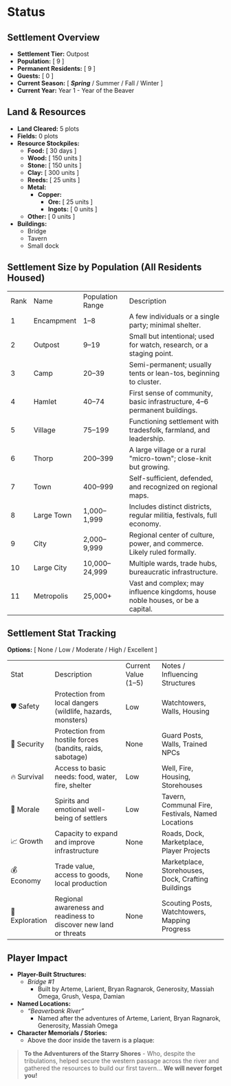 # Status

## Settlement Overview
- **Settlement Tier:** Outpost
- **Population:** [ 9 ]
- **Permanent Residents:** [ 9 ]
- **Guests:** [ 0 ]
- **Current Season:** [ ***Spring*** / Summer / Fall / Winter ]
- **Current Year:** Year 1 - Year of the Beaver

## Land & Resources

- **Land Cleared:** 5 plots
- **Fields:** 0 plots
- **Resource Stockpiles:**
	- **Food:** [ 30 days ]
	- **Wood:** [ 150 units ]
	- **Stone:** [ 150 units ]
	- **Clay:** [ 300 units ]
	- **Reeds:** [ 25 units ]
	- **Metal:**
		- **Copper:**
			- **Ore:** [ 25 units ]
			- **Ingots:** [ 0 units ]
	- **Other:** [ 0 units ]
- **Buildings:** 
	- Bridge
	- Tavern
	- Small dock

## Settlement Size by Population (All Residents Housed)

|      |            |                  |                                                                                |
| ---- | ---------- | ---------------- | ------------------------------------------------------------------------------ |
| Rank | Name       | Population Range | Description                                                                    |
| 1    | Encampment | 1–8              | A few individuals or a single party; minimal shelter.                          |
| 2    | Outpost    | 9–19             | Small but intentional; used for watch, research, or a staging point.           |
| 3    | Camp       | 20–39            | Semi-permanent; usually tents or lean-tos, beginning to cluster.               |
| 4    | Hamlet     | 40–74            | First sense of community, basic infrastructure, 4–6 permanent buildings.       |
| 5    | Village    | 75–199           | Functioning settlement with tradesfolk, farmland, and leadership.              |
| 6    | Thorp      | 200–399          | A large village or a rural "micro-town"; close-knit but growing.               |
| 7    | Town       | 400–999          | Self-sufficient, defended, and recognized on regional maps.                    |
| 8    | Large Town | 1,000–1,999      | Includes distinct districts, regular militia, festivals, full economy.         |
| 9    | City       | 2,000–9,999      | Regional center of culture, power, and commerce. Likely ruled formally.        |
| 10   | Large City | 10,000–24,999    | Multiple wards, trade hubs, bureaucratic infrastructure.                       |
| 11   | Metropolis | 25,000+          | Vast and complex; may influence kingdoms, house noble houses, or be a capital. |

## Settlement Stat Tracking
**Options:** [ None / Low / Moderate / High / Excellent ]

|                |                                                                  |                     |                                                    |
| -------------- | ---------------------------------------------------------------- | ------------------- | -------------------------------------------------- |
| Stat           | Description                                                      | Current Value (1–5) | Notes / Influencing Structures                     |
| 🛡️ Safety     | Protection from local dangers (wildlife, hazards, monsters)      | Low                 | Watchtowers, Walls, Housing                        |
| 🔐 Security    | Protection from hostile forces (bandits, raids, sabotage)        | None                | Guard Posts, Walls, Trained NPCs                   |
| 🔥 Survival    | Access to basic needs: food, water, fire, shelter                | Low                 | Well, Fire, Housing, Storehouses                   |
| 💬 Morale      | Spirits and emotional well-being of settlers                     | Low                 | Tavern, Communal Fire, Festivals, Named Locations  |
| 📈 Growth      | Capacity to expand and improve infrastructure                    | None                | Roads, Dock, Marketplace, Player Projects          |
| 💰 Economy     | Trade value, access to goods, local production                   | None                | Marketplace, Storehouses, Dock, Crafting Buildings |
| 🧭 Exploration | Regional awareness and readiness to discover new land or threats | None                | Scouting Posts, Watchtowers, Mapping Progress      |

## Player Impact

- **Player-Built Structures:**    
	- *Bridge #1*
		- Built by Arteme, Larient, Bryan Ragnarok, Generosity, Massiah Omega, Grush, Vespa, Damian
- **Named Locations:**
	- *“Beaverbank River”*
		- Named after the adventures of Arteme, Larient, Bryan Ragnarok, Generosity, Massiah Omega
- **Character Memorials / Stories:**
	- Above the door inside the tavern is a plaque:
> **To the Adventurers of the Starry Shores** - Who, despite the tribulations, helped secure the western passage across the river and gathered the resources to build our first tavern… **We will never forget you!**


